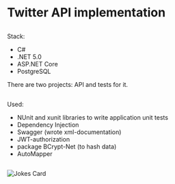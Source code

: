 # Twitter API implementation

## 
Stack:

- C#
- .NET 5.0
- ASP.NET Core
- PostgreSQL

There are two projects: API and tests for it. 
##
Used:
- NUnit and xunit libraries to write application unit tests
- Dependency Injection
- Swagger (wrote xml-documentation)
- JWT-authorization
- package BCrypt-Net (to hash data)
- AutoMapper
##
![Jokes Card](https://readme-jokes.vercel.app/api)
